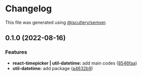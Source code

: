 # Changelog

This file was generated using [@jscutlery/semver](https://github.com/jscutlery/semver).

## 0.1.0 (2022-08-16)


### Features

* **react-timepicker | util-datetime:** add main codes ([8546faa](https://gitlab.migoinc.com/migotv/paintbox/commit/8546faa1d5e3148f1ff926167c9e34cf50f9772f))
* **util-datetime:** add package ([a4632b9](https://gitlab.migoinc.com/migotv/paintbox/commit/a4632b93b4a0a15d59b53131752df3297140ed2a))

